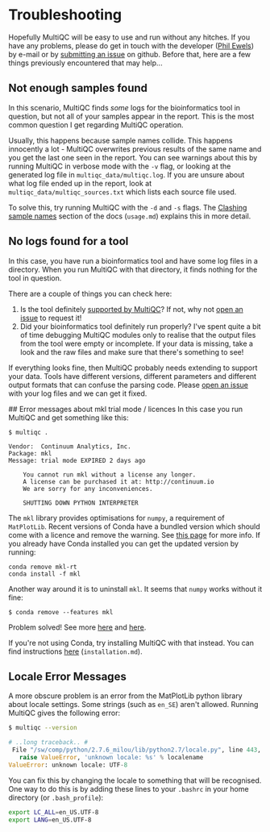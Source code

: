 # Troubleshooting

Hopefully MultiQC will be easy to use and run without any hitches. If you have
any problems, please do get in touch with the developer
([Phil Ewels](http://phil.ewels.co.uk)) by e-mail or by
[submitting an issue](https://github.com/ewels/MultiQC/issues/new) on github.
Before that, here are a few things previously encountered that may help...

## Not enough samples found
In this scenario, MultiQC finds _some_ logs for the bioinformatics tool
in question, but not all of your samples appear in the report. This is
the most common question I get regarding MultiQC operation.

Usually, this happens because sample names collide. This happens innocently
a lot - MultiQC overwrites previous results of the same name and you get
the last one seen in the report. You can see warnings about this by running
MultiQC in verbose mode with the `-v` flag, or looking at the generated log
file in `multiqc_data/multiqc.log`. If you are unsure about what log file
ended up in the report, look at `multiqc_data/multiqc_sources.txt` which
lists each source file used.

To solve this, try running MultiQC with the `-d` and `-s` flags.
The [Clashing sample names](http://multiqc.info/docs/#clashing-sample-names)
section of the docs (`usage.md`) explains this in more detail.

## No logs found for a tool
In this case, you have run a bioinformatics tool and have some log files in
a directory. When you run MultiQC with that directory, it finds nothing
for the tool in question.

There are a couple of things you can check here:

1. Is the tool definitely 
   [supported by MultiQC](https://github.com/ewels/MultiQC)? If not, why
   not [open an issue](https://github.com/ewels/MultiQC/issues/new) to
   request it!
2. Did your bioinformatics tool definitely run properly? I've spent quite
   a bit of time debugging MultiQC modules only to realise that the output
   files from the tool were empty or incomplete. If your data is missing,
   take a look and the raw files and make sure that there's something to see!

If everything looks fine, then MultiQC probably needs extending to support
your data. Tools have different versions, different parameters and different
output formats that can confuse the parsing code.
Please [open an issue](https://github.com/ewels/MultiQC/issues/new) with
your log files and we can get it fixed.

## Error messages about mkl trial mode / licences
In this case you run MultiQC and get something like this:

```
$ multiqc .

Vendor:  Continuum Analytics, Inc.
Package: mkl
Message: trial mode EXPIRED 2 days ago

    You cannot run mkl without a license any longer.
    A license can be purchased it at: http://continuum.io
    We are sorry for any inconveniences.

    SHUTTING DOWN PYTHON INTERPRETER
```


The `mkl` library provides optimisations for `numpy`, a requirement of
`MatPlotLib`. Recent versions of Conda have a bundled version which should
come with a licence and remove the warning. See 
[this page](https://docs.continuum.io/mkl-optimizations/index#dismissing-mkl-trial-warnings)
for more info. If you already have Conda installed you can get the updated
version by running: 
```
conda remove mkl-rt
conda install -f mkl
```

Another way around it is to uninstall `mkl`. It seems that `numpy` works
without it fine:
```
$ conda remove --features mkl
```
Problem solved! See more
[here](http://stackoverflow.com/questions/25204021/anaconda-running-python-cannot-run-mkl-without-a-license) and
[here](https://www.continuum.io/blog/developer-blog/anaconda-25-release-now-mkl-optimizations).

If you're not using Conda, try installing MultiQC with that instead. You
can find instructions [here](http://multiqc.info/docs/#installing-with-conda)
(`installation.md`).

## Locale Error Messages
A more obscure problem is an error from the MatPlotLib python library
about locale settings. Some strings (such as `en_SE`) aren't allowed.
Running MultiQC gives the following error:
```bash
$ multiqc --version
```
```python
# ..long traceback.. #
 File "/sw/comp/python/2.7.6_milou/lib/python2.7/locale.py", line 443, in _parse_localename
   raise ValueError, 'unknown locale: %s' % localename
ValueError: unknown locale: UTF-8
```

You can fix this by changing the locale to something that will be
recognised. One way to do this is by adding these lines to your 
`.bashrc` in your home directory (or `.bash_profile`):
```bash
export LC_ALL=en_US.UTF-8
export LANG=en_US.UTF-8
```


